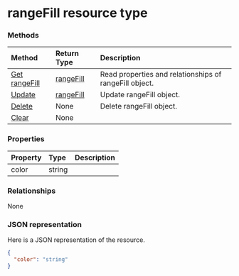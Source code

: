 # rangeFill resource type




### Methods

| Method		   | Return Type	|Description|
|:---------------|:--------|:----------|
|[Get rangeFill](../api/rangefill_get.md) | [rangeFill](rangefill.md) |Read properties and relationships of rangeFill object.|
|[Update](../api/rangefill_update.md) | [rangeFill](rangefill.md)	|Update rangeFill object. |
|[Delete](../api/rangefill_delete.md) | None |Delete rangeFill object. |
|[Clear](../api/rangefill_clear.md)|None||

### Properties
| Property	   | Type	|Description|
|:---------------|:--------|:----------|
|color|string||

### Relationships
None


### JSON representation

Here is a JSON representation of the resource.

<!-- {
  "blockType": "resource",
  "optionalProperties": [

  ],
  "@odata.type": "microsoft.graph.rangefill"
}-->

```json
{
  "color": "string"
}

```

<!-- uuid: 8fcb5dbc-d5aa-4681-8e31-b001d5168d79
2015-10-25 14:57:30 UTC -->
<!-- {
  "type": "#page.annotation",
  "description": "rangeFill resource",
  "keywords": "",
  "section": "documentation",
  "tocPath": ""
}-->